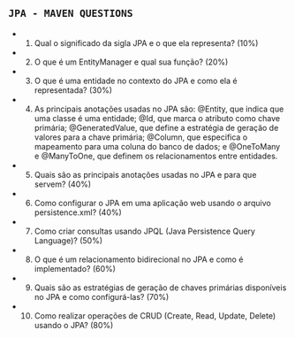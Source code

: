 ## `JPA - MAVEN QUESTIONS`

- 01. Qual o significado da sigla JPA e o que ela representa? (10%)
- 02. O que é um EntityManager e qual sua função? (20%)
- 03. O que é uma entidade no contexto do JPA e como ela é representada? (30%)
- 04. As principais anotações usadas no JPA são: @Entity, que indica que uma classe é uma entidade; @Id, que marca o atributo como chave primária; @GeneratedValue, que define a estratégia de geração de valores para a chave primária; @Column, que especifica o mapeamento para uma coluna do banco de dados; e @OneToMany e @ManyToOne, que definem os relacionamentos entre entidades.
- 05. Quais são as principais anotações usadas no JPA e para que servem? (40%)
- 06. Como configurar o JPA em uma aplicação web usando o arquivo persistence.xml? (40%)
- 07. Como criar consultas usando JPQL (Java Persistence Query Language)? (50%)
- 08. O que é um relacionamento bidirecional no JPA e como é implementado? (60%)
- 09. Quais são as estratégias de geração de chaves primárias disponíveis no JPA e como configurá-las? (70%)
- 10. Como realizar operações de CRUD (Create, Read, Update, Delete) usando o JPA? (80%)
